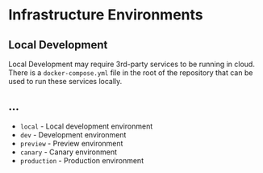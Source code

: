 # Infrastructure Environments

## Local Development

Local Development may require 3rd-party services to be running in cloud. There is a `docker-compose.yml` file in the
root of the repository that can be used to run these services locally.

## ...

- `local` - Local development environment
- `dev` - Development environment
- `preview` - Preview environment
- `canary` - Canary environment
- `production` - Production environment